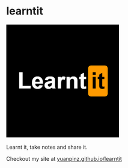 # learntit 
![Logo_Readpository](Logo_Learntit-60-300x300px.png)

Learnt it, take notes and share it.

Checkout my site at [yuanpinz.github.io/learntit](https://yuanpinz.github.io/learntit)
